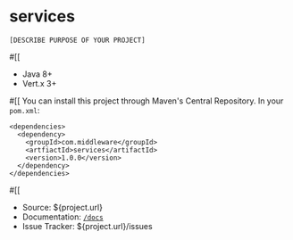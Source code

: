 # services

`[DESCRIBE PURPOSE OF YOUR PROJECT]`

#[[
- Java 8+
- Vert.x 3+

#[[
You can install this project through Maven's Central Repository. In your
`pom.xml`:

```
<dependencies>
  <dependency>
    <groupId>com.middleware</groupId>
    <artfiactId>services</artifactId>
    <version>1.0.0</version>
  </dependency>
</dependencies>
```

#[[
- Source: ${project.url}
- Documentation: [`/docs`](docs/)
- Issue Tracker: ${project.url}/issues